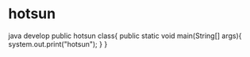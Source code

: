 # hotsun
java develop
public hotsun class{
  public static void  main(String[] args){
    system.out.print("hotsun");
  }
}
